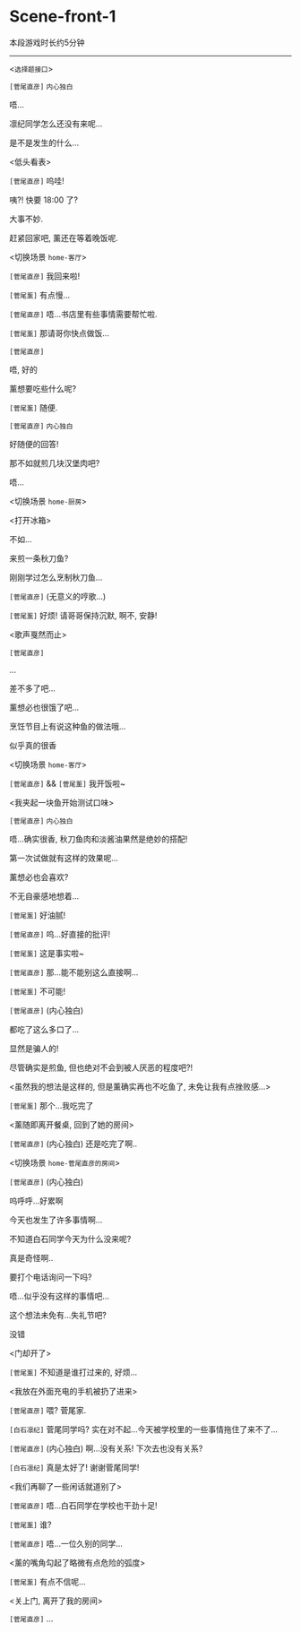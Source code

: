 # Scene-front-1

本段游戏时长约5分钟

---

<`选择题接口`>

`[菅尾直彦]` `内心独白`

唔...

凛纪同学怎么还没有来呢...

是不是发生的什么...

<低头看表>

`[菅尾直彦]` 呜哇!

咦?! 快要 18:00 了?

大事不妙.

赶紧回家吧, 薰还在等着晚饭呢.

<切换场景 `home-客厅`>

`[菅尾直彦]` 我回来啦!

`[菅尾薰]` 有点慢...

`[菅尾直彦]` 唔...书店里有些事情需要帮忙啦.

`[菅尾薰]` 那请哥你快点做饭...

`[菅尾直彦]`

唔, 好的

薰想要吃些什么呢?

`[菅尾薰]` 随便.

`[菅尾直彦]` `内心独白`

好随便的回答!

那不如就煎几块汉堡肉吧?

唔...

<切换场景 `home-厨房`>

<打开冰箱>

不如...

来煎一条秋刀鱼?

刚刚学过怎么烹制秋刀鱼...

`[菅尾直彦]` (无意义的哼歌...)

`[菅尾薰]` 好烦! 请哥哥保持沉默, 啊不, 安静!

<歌声戛然而止>

`[菅尾直彦]`

...

差不多了吧...

薰想必也很饿了吧...

烹饪节目上有说这种鱼的做法哦...

似乎真的很香

<切换场景 `home-客厅`>

`[菅尾直彦]` && `[菅尾薰]` 我开饭啦~

<我夹起一块鱼开始测试口味>

`[菅尾直彦]` `内心独白`

唔...确实很香, 秋刀鱼肉和淡酱油果然是绝妙的搭配!

第一次试做就有这样的效果呢...

薰想必也会喜欢?

不无自豪感地想着...

`[菅尾薰]` 好油腻!

`[菅尾直彦]` 呜...好直接的批评!

`[菅尾薰]` 这是事实啦~

`[菅尾直彦]` 那...能不能别这么直接啊...

`[菅尾薰]` 不可能!

`[菅尾直彦]` (内心独白)

都吃了这么多口了...

显然是骗人的!

尽管确实是煎鱼, 但也绝对不会到被人厌恶的程度吧?!

<虽然我的想法是这样的, 但是薰确实再也不吃鱼了, 未免让我有点挫败感...>

`[菅尾薰]` 那个...我吃完了

<薰随即离开餐桌, 回到了她的房间>

`[菅尾直彦]` (内心独白) 还是吃完了啊..

<切换场景 `home-菅尾直彦的房间`>

`[菅尾直彦]` (内心独白)

呜呼呼...好累啊

今天也发生了许多事情啊...

不知道白石同学今天为什么没来呢?

真是奇怪啊..

要打个电话询问一下吗?

唔...似乎没有这样的事情吧...

这个想法未免有...失礼节吧?

没错

<门却开了>

`[菅尾薰]` 不知道是谁打过来的, 好烦...

<我放在外面充电的手机被扔了进来>

`[菅尾直彦]` 喂? 菅尾家.

`[白石凛纪]` 菅尾同学吗? 实在对不起...今天被学校里的一些事情拖住了来不了...

`[菅尾直彦]` (内心独白) 啊...没有关系! 下次去也没有关系?

`[白石凛纪]` 真是太好了! 谢谢菅尾同学!

<我们再聊了一些闲话就道别了>

`[菅尾直彦]` 唔...白石同学在学校也干劲十足!

`[菅尾薰]` 谁?

`[菅尾直彦]` 唔...一位久别的同学...

<薰的嘴角勾起了略微有点危险的弧度>

`[菅尾薰]` 有点不信呢...

<关上门, 离开了我的房间>

`[菅尾直彦]` ...
